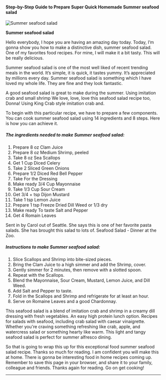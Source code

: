             

#### Step-by-Step Guide to Prepare Super Quick Homemade Summer seafood salad

![Summer seafood salad](https://img-global.cpcdn.com/recipes/1590791547a699f8/751x532cq70/summer-seafood-salad-recipe-main-photo.jpg)

**Summer seafood salad**

Hello everybody, I hope you are having an amazing day today. Today, I’m gonna show you how to make a distinctive dish, summer seafood salad. One of my favorites food recipes. For mine, I will make it a bit tasty. This will be really delicious.

Summer seafood salad is one of the most well liked of recent trending meals in the world. It’s simple, it is quick, it tastes yummy. It’s appreciated by millions every day. Summer seafood salad is something which I have loved my whole life. They are fine and they look fantastic.

A good seafood salad is great to make during the summer. Using imitation crab and small shrimp We love, love, love this seafood salad recipe too, Donna! Using King Crab style imitation crab and.

To begin with this particular recipe, we have to prepare a few components. You can cook summer seafood salad using 14 ingredients and 8 steps. Here is how you can achieve it.

##### The ingredients needed to make Summer seafood salad:

1.  Prepare 8 oz Clam Juice
2.  Prepare 8 oz Medium Shrimp, peeled
3.  Take 8 oz Sea Scallops
4.  Get 1 Cup Diced Celery
5.  Take 2 Sliced Green Onions
6.  Prepare 1/2 Diced Red Bell Pepper
7.  Take For the Dressing
8.  Make ready 3/4 Cup Mayonnaise
9.  Take 1/3 Cup Sour Cream
10.  Get 3/4 + tsp Dijon Mustard
11.  Take 1 tsp Lemon Juice
12.  Prepare 1 tsp Freeze Dried Dill Weed or 1/3 dry
13.  Make ready To taste Salt and Pepper
14.  Get 4 Romain Leaves

Sent in by Carol out of Seattle. She says this is one of her favorite pasta salads. She has brought this salad to lots of. Seafood Salad - Dinner at the Zoo.

##### Instructions to make Summer seafood salad:

1.  Slice Scallops and Shrimp into bite-sized pieces.
2.  Bring the Clam Juice to a high simmer and add the Shrimp, cover.
3.  Gently simmer for 2 minutes, then remove with a slotted spoon.
4.  Repeat with the Scallops.
5.  Blend the Mayonnaise, Sour Cream, Mustard, Lemon Juice, and Dill Weed.
6.  Add Salt and Pepper to taste.
7.  Fold in the Scallops and Shrimp and refrigerate for at least an hour.
8.  Serve on Romaine Leaves and a good Chardonnay.

This seafood salad is a blend of imitation crab and shrimp in a creamy dill dressing with fresh vegetables. An easy high protein lunch option. Recipes for salads with seafood, including crab salad with caesar vinaigrette. Whether you're craving something refreshing like crab, apple, and watercress salad or something hearty like warm. This light and tangy seafood salad is perfect for summer alfresco dining.

So that is going to wrap this up for this exceptional food summer seafood salad recipe. Thanks so much for reading. I am confident you will make this at home. There is gonna be interesting food in home recipes coming up. Remember to save this page in your browser, and share it to your family, colleague and friends. Thanks again for reading. Go on get cooking!

* * *